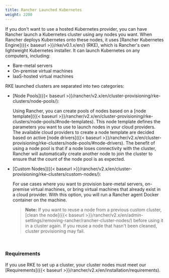 ```yaml
---
title: Rancher Launched Kubernetes
weight: 2200
---
```


If you don't want to use a hosted Kubernetes provider, you can have Rancher launch a Kubernetes cluster using any nodes you want. When Rancher deploys Kubernetes onto these nodes, it uses [Rancher Kubernetes Engine]({{< baseurl >}}/rke/v0.1.x/en/) (RKE), which is Rancher's own lightweight Kubernetes installer. It can launch Kubernetes on any computers, including:

- Bare-metal servers
- On-premise virtual machines
- IaaS-hosted virtual machines

RKE launched clusters are separated into two categories:

- [Node Pools]({{< baseurl >}}/rancher/v2.x/en/cluster-provisioning/rke-clusters/node-pools/):

    Using Rancher, you can create pools of nodes based on a [node template]({{< baseurl >}}/rancher/v2.x/en/cluster-provisioning/rke-clusters/node-pools/#node-templates). This node template defines the parameters you want to use to launch nodes in your cloud providers. The available cloud providers to create a node template are decided based on active [node drivers]({{< baseurl >}}/rancher/v2.x/en/cluster-provisioning/rke-clusters/node-pools/#node-drivers). The benefit of using a node pool is that if a node loses connectivity with the cluster, Rancher will automatically create another node to join the cluster to ensure that the count of the node pool is as expected.

- [Custom Nodes]({{< baseurl >}}/rancher/v2.x/en/cluster-provisioning/rke-clusters/custom-nodes/):

    For use cases where you want to provision bare-metal servers, on-premise virtual machines, or bring virtual machines that already exist in a cloud provider. With this option, you will run a Rancher agent Docker container on the machine.

    >**Note:** If you want to reuse a node from a previous custom cluster, [clean the node]({{< baseurl >}}/rancher/v2.x/en/admin-settings/removing-rancher/rancher-cluster-nodes/) before using it in a cluster again. If you reuse a node that hasn't been cleaned, cluster provisioning may fail.
  
<br/>

### Requirements

If you use RKE to set up a cluster, your cluster nodes must meet our [Requirements]({{< baseurl >}}/rancher/v2.x/en/installation/requirements).
